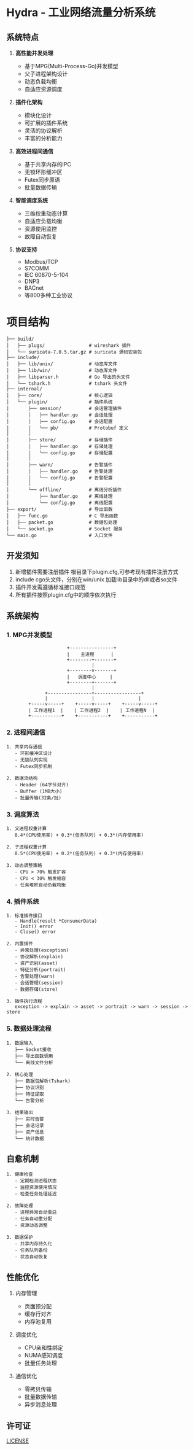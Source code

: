 # Hydra - 工业网络流量分析系统

## 系统特点

1. **高性能并发处理**
   - 基于MPG(Multi-Process-Go)并发模型
   - 父子进程架构设计
   - 动态负载均衡
   - 自适应资源调度

2. **插件化架构**
   - 模块化设计
   - 可扩展的插件系统
   - 灵活的协议解析
   - 丰富的分析能力

3. **高效进程间通信**
   - 基于共享内存的IPC
   - 无锁环形缓冲区
   - Futex同步原语
   - 批量数据传输

4. **智能调度系统**
   - 三维权重动态计算
   - 自适应负载均衡
   - 资源使用监控
   - 故障自动恢复

5. **协议支持**
   - Modbus/TCP
   - S7COMM
   - IEC 60870-5-104
   - DNP3
   - BACnet
   - 等800多种工业协议

# 项目结构

```shell
├── build/
│   ├── plugs/                # wireshark 插件
│   └── suricata-7.0.5.tar.gz # suricata 源码安装包
├── include/
│   ├── lib/unix/             # 动态库文件
│   ├── lib/win/              # 动态库文件
│   ├── libparser.h           # Go 导出的头文件
│   └── tshark.h              # tshark 头文件
├── internal/
│   ├── core/                 # 核心逻辑
│   └── plugin/               # 插件系统
│       ├── session/          # 会话管理插件
│       │   ├── handler.go    # 会话处理
│       │   ├── config.go     # 会话配置
│       │   └── pb/           # Protobuf 定义
│       │
│       ├── store/            # 存储插件
│       │   ├── handler.go    # 存储处理
│       │   └── config.go     # 存储配置
│       │
│       ├── warn/             # 告警插件
│       │   ├── handler.go    # 告警处理
│       │   └── config.go     # 告警配置
│       │
│       └── offline/          # 离线分析插件
│           ├── handler.go    # 离线处理
│           └── config.go     # 离线配置
├── export/                   # 导出函数
│   ├── func.go               # C 导出函数
│   ├── packet.go             # 数据包处理
│   └── socket.go             # Socket 服务
└── main.go                   # 入口文件
```

## 开发须知

1. 新增插件需要注册插件 根目录下plugin.cfg,可参考现有插件注册方式
2. include cgo头文件，分别在win/unix 加载lib目录中的dll或者so文件
3. 插件开发需遵循标准接口规范
4. 所有插件按照plugin.cfg中的顺序依次执行

## 系统架构

### 1. MPG并发模型
```shell
                      +----------------+
                      |    主进程      |
                      +--------+-------+
                               |
                      +--------v-------+
                      |   调度中心     |
                      +--------+-------+
                               |
              +----------------+-----------------+
              |                |                |
        +-----v-----+    +-----v-----+    +-----v-----+
        | 工作进程1  |    | 工作进程2  |    | 工作进程N  |
        +-----------+    +-----------+    +-----------+
```

### 2. 进程间通信
```shell
1. 共享内存通信
   - 环形缓冲区设计
   - 无锁队列实现
   - Futex同步机制
   
2. 数据流结构
   - Header (64字节对齐)
   - Buffer (1MB大小)
   - 批量传输(32条/批)
```

### 3. 调度算法

```shell
1. 父进程权重计算
   0.4*(CPU使用率) + 0.3*(任务队列) + 0.3*(内存使用率)

2. 子进程权重计算
   0.5*(CPU使用率) + 0.2*(任务队列) + 0.3*(内存使用率)

3. 动态调整策略
   - CPU > 70% 触发扩容
   - CPU < 30% 触发缩容
   - 任务堆积自动负载均衡
```

### 4. 插件系统

```shell
1. 标准插件接口
   - Handle(result *ConsumerData)
   - Init() error
   - Close() error

2. 内置插件
   - 异常处理(exception)
   - 协议解析(explain)
   - 资产识别(asset)
   - 特征分析(portrait)
   - 告警处理(warn)
   - 会话管理(session)
   - 数据存储(store)

3. 插件执行流程
   exception -> explain -> asset -> portrait -> warn -> session -> store
```

### 5. 数据处理流程

```shell
1. 数据输入
   ├── Socket接收
   ├── 导出函数调用
   └── 离线文件分析

2. 核心处理
   ├── 数据包解析(Tshark)
   ├── 协议识别
   ├── 特征提取
   └── 告警分析

3. 结果输出
   ├── 实时告警
   ├── 会话记录
   ├── 资产信息
   └── 统计数据
```

## 自愈机制

```shell
1. 健康检查
   - 定期检测进程状态
   - 监控资源使用情况
   - 检查任务处理延迟

2. 故障处理
   - 进程异常自动重启
   - 任务自动重分配
   - 资源动态调整

3. 数据保护
   - 共享内存持久化
   - 任务队列备份
   - 状态自动恢复
```

## 性能优化

1. 内存管理
   - 页面预分配
   - 缓存行对齐
   - 内存池复用

2. 调度优化
   - CPU亲和性绑定
   - NUMA感知调度
   - 批量任务处理

3. 通信优化
   - 零拷贝传输
   - 批量数据传输
   - 异步消息处理

## 许可证

[LICENSE](LICENSE)
